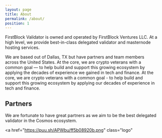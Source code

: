 ```yaml
---
layout: page
title: About
permalink: /about/
position: 1
---
```




FirstBlock Validator is owned and operated by FirstBlock Ventures LLC. At a high level, we provide best-in-class delegated validator and masternode hosting services. 

We are based out of Dallas, TX but have partners and team members across the United States. At the core, we are crypto veterans with a common goal &mdash; to help build and support this growing ecosystem by applying the decades of experience we gained in tech and finance. At the core, we are crypto veterans with a common goal - to help build and support this growing ecosystem by applying our decades of experience in tech and finance.

## Partners 
We are fortunate to have great partners as we aim to be the best delegated validator in the Cosmos ecosystem. 

<a href="https://puu.sh/APWbu/ff5b08920b.png" class="logo"</a>
